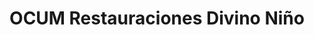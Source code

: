 ---
title: "OCUM Restauraciones Divino Niño"
url: /posadas/ocum-restauraciones-divino-nino/
shop: reparación de automóviles
---